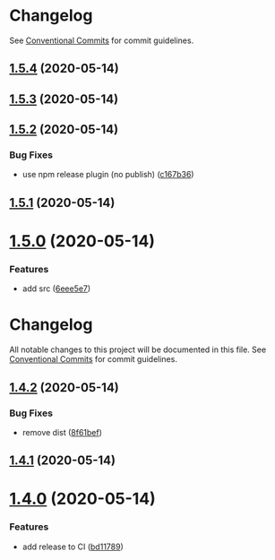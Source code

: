 # Changelog

See
[Conventional Commits](https://conventionalcommits.org) for commit guidelines.

## [1.5.4](https://github.com/ilyaulyanov/action-assign-random-reviewer/compare/v1.5.3...v1.5.4) (2020-05-14)

## [1.5.3](https://github.com/ilyaulyanov/action-assign-random-reviewer/compare/v1.5.2...v1.5.3) (2020-05-14)

## [1.5.2](https://github.com/ilyaulyanov/action-assign-random-reviewer/compare/v1.5.1...v1.5.2) (2020-05-14)


### Bug Fixes

* use npm release plugin (no publish) ([c167b36](https://github.com/ilyaulyanov/action-assign-random-reviewer/commit/c167b36ea996ce3a4da5439f044f3a1229306da4))

## [1.5.1](https://github.com/ilyaulyanov/action-assign-random-reviewer/compare/v1.5.0...v1.5.1) (2020-05-14)

# [1.5.0](https://github.com/ilyaulyanov/action-assign-random-reviewer/compare/v1.4.2...v1.5.0) (2020-05-14)


### Features

* add src ([6eee5e7](https://github.com/ilyaulyanov/action-assign-random-reviewer/commit/6eee5e7c75a10fdb3a8ba9a9a5dc423364cb52ae))

# Changelog

All notable changes to this project will be documented in this file. See
[Conventional Commits](https://conventionalcommits.org) for commit guidelines.

## [1.4.2](https://github.com/ilyaulyanov/action-assign-random-reviewer/compare/v1.4.1...v1.4.2) (2020-05-14)


### Bug Fixes

* remove dist ([8f61bef](https://github.com/ilyaulyanov/action-assign-random-reviewer/commit/8f61bef3184a08b039c93fbac13d6162eb2b00e7))

## [1.4.1](https://github.com/ilyaulyanov/action-assign-random-reviewer/compare/v1.4.0...v1.4.1) (2020-05-14)

# [1.4.0](https://github.com/ilyaulyanov/action-assign-random-reviewer/compare/v1.3.0...v1.4.0) (2020-05-14)


### Features

* add release to CI ([bd11789](https://github.com/ilyaulyanov/action-assign-random-reviewer/commit/bd117898d501b1fdb2a3bffc189484635ab94391))
